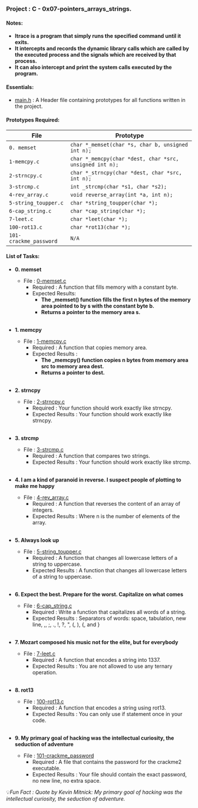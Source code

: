 <h3>Project : C - 0x07-pointers_arrays_strings.</h3>

<h4>Notes: </h4>

* **ltrace is a program that simply runs the specified command until it exits.**
* **It intercepts and records the dynamic library calls which are called by the executed process and the signals which are received by that process.** 
* **It can also intercept and print the system calls executed by the program.**

<h4>Essentials:</h4>

* [main.h](./main.h) : A Header file containing prototypes for all functions written in the project.

<h4>Prototypes Required:</h4>

| File                 | Prototype                                                      |
| ---------------------| ---------------------------------------------------------------|
| `0. memset`         | `char *_memset(char *s, char b, unsigned int n);`                        |
| `1-memcpy.c`        | `char *_memcpy(char *dest, char *src, unsigned int n);`                |
| `2-strncpy.c`        | `char *_strncpy(char *dest, char *src, int n);`                |
| `3-strcmp.c`         | `int _strcmp(char *s1, char *s2);`                             |
| `4-rev_array.c`      | `void reverse_array(int *a, int n);`                           |
| `5-string_toupper.c` | `char *string_toupper(char *);`                                |
| `6-cap_string.c`     | `char *cap_string(char *);`                                    |
| `7-leet.c`           | `char *leet(char *);`                                          |
| `100-rot13.c`        | `char *rot13(char *);`                                         |
| `101-crackme_password` | `N/A`                        |

<h4>List of Tasks:</h4>

* **0. memset**
  * File : [0-memset.c](./0-memset.c)
    * Required : A function that fills memory with a constant byte.
    * Expected Results:
      * **The _memset() function fills the first n bytes of the memory area pointed to by s with the constant byte b.**
      * **Returns a pointer to the memory area s.**
 <br><br>

* **1. memcpy**
  * File : [1-memcpy.c](./1-memcpy.c)
    * Required : A function that copies memory area.
    * Expected Results :
      * **The _memcpy() function copies n bytes from memory area src to memory area dest.**
      * **Returns a pointer to dest.**
 <br><br>
  
* **2. strncpy**
  * File : [2-strncpy.c](./2-strncpy.c)
    * Required : Your function should work exactly like strncpy.
    * Expected Results : Your function should work exactly like strncpy.
 <br><br>
  
* **3. strcmp**
  * File : [3-strcmp.c](./3-strcmp.c)
    * Required : A function that compares two strings.
    * Expected Results : Your function should work exactly like strcmp.
 <br><br>

* **4. I am a kind of paranoid in reverse. I suspect people of plotting to make me happy**
  * File : [4-rev_array.c](./4-rev_array.c)
    * Required : A function that reverses the content of an array of integers.
    * Expected Results : Where n is the number of elements of the array.
 <br><br>
  
* **5. Always look up**
  * File : [5-string_toupper.c](./5-string_toupper.c)
    * Required : A function that changes all lowercase letters of a string to uppercase.
    * Expected Results : A function that changes all lowercase letters of a string to uppercase.
 <br><br>

* **6. Expect the best. Prepare for the worst. Capitalize on what comes**
  * File : [6-cap_string.c](./6-cap_string.c)
    * Required : Write a function that capitalizes all words of a string.
    * Expected Results : Separators of words: space, tabulation, new line, ,, ;, ., !, ?, ", (, ), {, and }
 <br><br>
  
* **7. Mozart composed his music not for the elite, but for everybody**
  * File : [7-leet.c](./7-leet.c)
    * Required : A function that encodes a string into 1337.
    * Expected Results : You are not allowed to use any ternary operation.
 <br><br>

* **8. rot13**
  * File : [100-rot13.c](./100-rot13.c)
    * Required : A function that encodes a string using rot13.
    * Expected Results : You can only use if statement once in your code.
 <br><br>
  
* **9. My primary goal of hacking was the intellectual curiosity, the seduction of adventure**
  * File : [101-crackme_password](./101-crackme_password)
    * Required : A file that contains the password for the crackme2 executable.
    * Expected Results : Your file should contain the exact password, no new line, no extra space.
  
💡*Fun Fact : Quote by Kevin Mitnick: My primary goal of hacking was the intellectual curiosity, the seduction of adventure.*
 <br><br>

